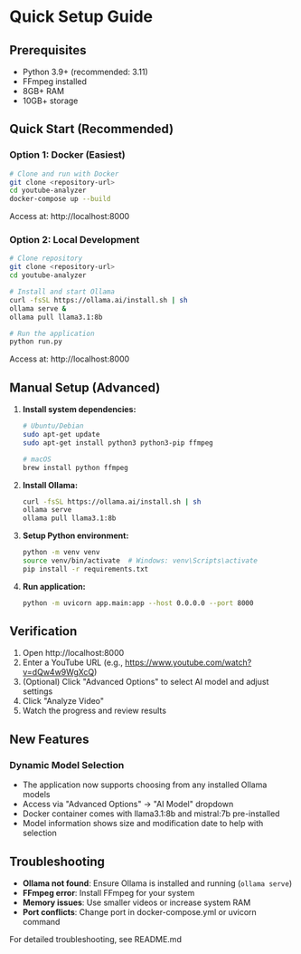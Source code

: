 # Quick Setup Guide

## Prerequisites
- Python 3.9+ (recommended: 3.11)
- FFmpeg installed
- 8GB+ RAM
- 10GB+ storage

## Quick Start (Recommended)

### Option 1: Docker (Easiest)
```bash
# Clone and run with Docker
git clone <repository-url>
cd youtube-analyzer
docker-compose up --build
```
Access at: http://localhost:8000

### Option 2: Local Development
```bash
# Clone repository
git clone <repository-url>
cd youtube-analyzer

# Install and start Ollama
curl -fsSL https://ollama.ai/install.sh | sh
ollama serve &
ollama pull llama3.1:8b

# Run the application
python run.py
```
Access at: http://localhost:8000

## Manual Setup (Advanced)

1. **Install system dependencies:**
   ```bash
   # Ubuntu/Debian
   sudo apt-get update
   sudo apt-get install python3 python3-pip ffmpeg
   
   # macOS
   brew install python ffmpeg
   ```

2. **Install Ollama:**
   ```bash
   curl -fsSL https://ollama.ai/install.sh | sh
   ollama serve
   ollama pull llama3.1:8b
   ```

3. **Setup Python environment:**
   ```bash
   python -m venv venv
   source venv/bin/activate  # Windows: venv\Scripts\activate
   pip install -r requirements.txt
   ```

4. **Run application:**
   ```bash
   python -m uvicorn app.main:app --host 0.0.0.0 --port 8000
   ```

## Verification

1. Open http://localhost:8000
2. Enter a YouTube URL (e.g., https://www.youtube.com/watch?v=dQw4w9WgXcQ)
3. (Optional) Click "Advanced Options" to select AI model and adjust settings
4. Click "Analyze Video"
5. Watch the progress and review results

## New Features

### Dynamic Model Selection
- The application now supports choosing from any installed Ollama models
- Access via "Advanced Options" → "AI Model" dropdown
- Docker container comes with llama3.1:8b and mistral:7b pre-installed
- Model information shows size and modification date to help with selection

## Troubleshooting

- **Ollama not found**: Ensure Ollama is installed and running (`ollama serve`)
- **FFmpeg error**: Install FFmpeg for your system
- **Memory issues**: Use smaller videos or increase system RAM
- **Port conflicts**: Change port in docker-compose.yml or uvicorn command

For detailed troubleshooting, see README.md
